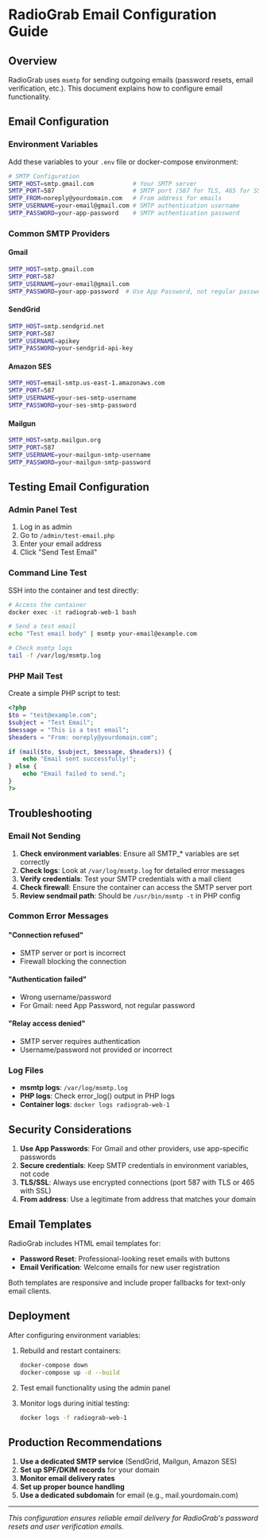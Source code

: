 # RadioGrab Email Configuration Guide

## Overview

RadioGrab uses `msmtp` for sending outgoing emails (password resets, email verification, etc.). This document explains how to configure email functionality.

## Email Configuration

### Environment Variables

Add these variables to your `.env` file or docker-compose environment:

```bash
# SMTP Configuration
SMTP_HOST=smtp.gmail.com           # Your SMTP server
SMTP_PORT=587                      # SMTP port (587 for TLS, 465 for SSL)
SMTP_FROM=noreply@yourdomain.com   # From address for emails
SMTP_USERNAME=your-email@gmail.com # SMTP authentication username
SMTP_PASSWORD=your-app-password    # SMTP authentication password
```

### Common SMTP Providers

#### Gmail
```bash
SMTP_HOST=smtp.gmail.com
SMTP_PORT=587
SMTP_USERNAME=your-email@gmail.com
SMTP_PASSWORD=your-app-password  # Use App Password, not regular password
```

#### SendGrid
```bash
SMTP_HOST=smtp.sendgrid.net
SMTP_PORT=587
SMTP_USERNAME=apikey
SMTP_PASSWORD=your-sendgrid-api-key
```

#### Amazon SES
```bash
SMTP_HOST=email-smtp.us-east-1.amazonaws.com
SMTP_PORT=587
SMTP_USERNAME=your-ses-smtp-username
SMTP_PASSWORD=your-ses-smtp-password
```

#### Mailgun
```bash
SMTP_HOST=smtp.mailgun.org
SMTP_PORT=587
SMTP_USERNAME=your-mailgun-smtp-username
SMTP_PASSWORD=your-mailgun-smtp-password
```

## Testing Email Configuration

### Admin Panel Test

1. Log in as admin
2. Go to `/admin/test-email.php`
3. Enter your email address
4. Click "Send Test Email"

### Command Line Test

SSH into the container and test directly:

```bash
# Access the container
docker exec -it radiograb-web-1 bash

# Send a test email
echo "Test email body" | msmtp your-email@example.com

# Check msmtp logs
tail -f /var/log/msmtp.log
```

### PHP Mail Test

Create a simple PHP script to test:

```php
<?php
$to = "test@example.com";
$subject = "Test Email";
$message = "This is a test email";
$headers = "From: noreply@yourdomain.com";

if (mail($to, $subject, $message, $headers)) {
    echo "Email sent successfully!";
} else {
    echo "Email failed to send.";
}
?>
```

## Troubleshooting

### Email Not Sending

1. **Check environment variables**: Ensure all SMTP_* variables are set correctly
2. **Check logs**: Look at `/var/log/msmtp.log` for detailed error messages
3. **Verify credentials**: Test your SMTP credentials with a mail client
4. **Check firewall**: Ensure the container can access the SMTP server port
5. **Review sendmail path**: Should be `/usr/bin/msmtp -t` in PHP config

### Common Error Messages

#### "Connection refused"
- SMTP server or port is incorrect
- Firewall blocking the connection

#### "Authentication failed"
- Wrong username/password
- For Gmail: need App Password, not regular password

#### "Relay access denied"
- SMTP server requires authentication
- Username/password not provided or incorrect

### Log Files

- **msmtp logs**: `/var/log/msmtp.log`
- **PHP logs**: Check error_log() output in PHP logs
- **Container logs**: `docker logs radiograb-web-1`

## Security Considerations

1. **Use App Passwords**: For Gmail and other providers, use app-specific passwords
2. **Secure credentials**: Keep SMTP credentials in environment variables, not code
3. **TLS/SSL**: Always use encrypted connections (port 587 with TLS or 465 with SSL)
4. **From address**: Use a legitimate from address that matches your domain

## Email Templates

RadioGrab includes HTML email templates for:

- **Password Reset**: Professional-looking reset emails with buttons
- **Email Verification**: Welcome emails for new user registration

Both templates are responsive and include proper fallbacks for text-only email clients.

## Deployment

After configuring environment variables:

1. Rebuild and restart containers:
   ```bash
   docker-compose down
   docker-compose up -d --build
   ```

2. Test email functionality using the admin panel

3. Monitor logs during initial testing:
   ```bash
   docker logs -f radiograb-web-1
   ```

## Production Recommendations

1. **Use a dedicated SMTP service** (SendGrid, Mailgun, Amazon SES)
2. **Set up SPF/DKIM records** for your domain
3. **Monitor email delivery rates**
4. **Set up proper bounce handling**
5. **Use a dedicated subdomain** for email (e.g., mail.yourdomain.com)

---

*This configuration ensures reliable email delivery for RadioGrab's password resets and user verification emails.*